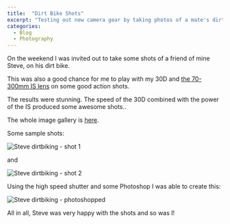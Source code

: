 ```yaml
---
title:  "Dirt Bike Shots"
excerpt: "Testing out new camera gear by taking photos of a mate's dirt bike in action"
categories: 
  - Blog
  - Photography
---
```

On the weekend I was invited out to take some shots of a friend of mine Steve, on his dirt bike.

This was also a good chance for me to play with my 30D and [the 70-300mm IS lens](https://www.canon.com.au/camera-lenses/ef-70-300mm-f-4-5-6-is-usm) on some good action shots.

The results were stunning. The speed of the 30D combined with the power of the IS produced some awesome shots..

The whole image gallery is [here](http://photos.mattcorr.com/Sports/Fun-with-Dirt-Bikes/).

Some sample shots:

![Steve dirtbiking - shot 1](https://blog-ii-images.s3-ap-southeast-2.amazonaws.com/2006/03/IMG-0971-X2.jpg)

and 

![Steve dirtbiking - shot 2](https://blog-ii-images.s3-ap-southeast-2.amazonaws.com/2006/03/IMG-0860-X2.jpg)

Using the high speed shutter and some Photoshop I was able to create this:

![Steve dirtbiking - photoshopped](https://blog-ii-images.s3-ap-southeast-2.amazonaws.com/2006/03/bike-jump-montage-X2.jpg)

All in all, Steve was very happy with the shots and so was I!